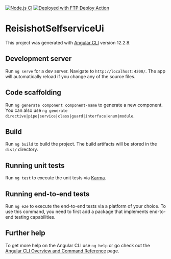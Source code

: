 [![Node.js CI](https://github.com/reisi007/reisishot-selfservice-ui/actions/workflows/angular.yml/badge.svg)](https://github.com/reisi007/reisishot-selfservice-ui/actions/workflows/angular.yml)
[![Deployed with FTP Deploy Action](https://img.shields.io/badge/Deployed%20with-FTP%20Deploy%20Action-2b9348)](https://github.com/SamKirkland/FTP-Deploy-Action)

# ReisishotSelfserviceUi

This project was generated with [Angular CLI](https://github.com/angular/angular-cli) version 12.2.8.

## Development server

Run `ng serve` for a dev server. Navigate to `http://localhost:4200/`. The app will automatically reload if you change any of the source files.

## Code scaffolding

Run `ng generate component component-name` to generate a new component. You can also use `ng generate directive|pipe|service|class|guard|interface|enum|module`.

## Build

Run `ng build` to build the project. The build artifacts will be stored in the `dist/` directory.

## Running unit tests

Run `ng test` to execute the unit tests via [Karma](https://karma-runner.github.io).

## Running end-to-end tests

Run `ng e2e` to execute the end-to-end tests via a platform of your choice. To use this command, you need to first add a
package that implements end-to-end testing capabilities.

## Further help

To get more help on the Angular CLI use `ng help` or go check out
the [Angular CLI Overview and Command Reference](https://angular.io/cli) page.

